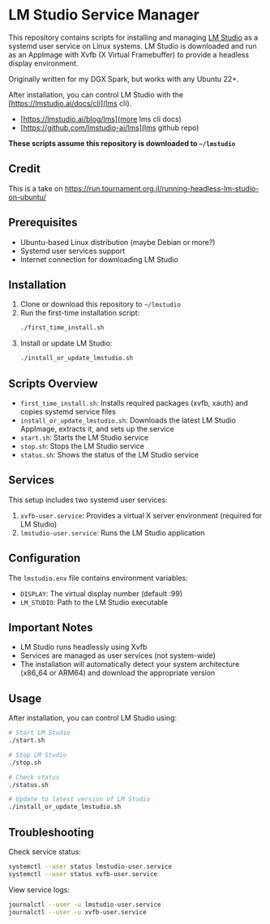 # LM Studio Service Manager

This repository contains scripts for installing and managing [LM Studio](https://lmstudio.ai/) as a systemd user service on Linux systems. LM Studio is downloaded and run as an AppImage with Xvfb (X Virtual Framebuffer) to provide a headless display environment.

Originally written for my DGX Spark, but works with any Ubuntu 22+.

After installation, you can control LM Studio with the [https://lmstudio.ai/docs/cli](lms cli).

+ [https://lmstudio.ai/blog/lms](more lms cli docs)
+ [https://github.com/lmstudio-ai/lms](lms github repo)

**These scripts assume this repository is downloaded to `~/lmstudio`**

## Credit
This is a take on https://run.tournament.org.il/running-headless-lm-studio-on-ubuntu/

## Prerequisites

- Ubuntu-based Linux distribution (maybe Debian or more?)
- Systemd user services support
- Internet connection for downloading LM Studio

## Installation

1. Clone or download this repository to `~/lmstudio`
2. Run the first-time installation script:
   ```bash
   ./first_time_install.sh
   ```
3. Install or update LM Studio:
   ```bash
   ./install_or_update_lmstudio.sh
   ```

## Scripts Overview

- `first_time_install.sh`: Installs required packages (xvfb, xauth) and copies systemd service files
- `install_or_update_lmstudio.sh`: Downloads the latest LM Studio AppImage, extracts it, and sets up the service
- `start.sh`: Starts the LM Studio service
- `stop.sh`: Stops the LM Studio service
- `status.sh`: Shows the status of the LM Studio service

## Services

This setup includes two systemd user services:

1. `xvfb-user.service`: Provides a virtual X server environment (required for LM Studio)
2. `lmstudio-user.service`: Runs the LM Studio application

## Configuration

The `lmstudio.env` file contains environment variables:
- `DISPLAY`: The virtual display number (default :99)
- `LM_STUDIO`: Path to the LM Studio executable

## Important Notes


- LM Studio runs headlessly using Xvfb
- Services are managed as user services (not system-wide)
- The installation will automatically detect your system architecture (x86_64 or ARM64) and download the appropriate version

## Usage

After installation, you can control LM Studio using:
```bash
# Start LM Studio
./start.sh

# Stop LM Studio
./stop.sh

# Check status
./status.sh

# Update to latest version of LM Studio
./install_or_update_lmstudio.sh
```

## Troubleshooting

Check service status:
```bash
systemctl --user status lmstudio-user.service
systemctl --user status xvfb-user.service
```

View service logs:
```bash
journalctl --user -u lmstudio-user.service
journalctl --user -u xvfb-user.service
```

